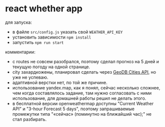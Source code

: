 # react whether app

для запуска:

- в файле `src/config.js` указать свой `WEATHER_API_KEY`
- установить зависимости `npm install`
- запустить `npm run start`

комментарии:

- с routes не совсем разобрался, поэтому сделал прогноз на 5 дней и текущую погоду на одной странице.
- city захардкожены, планировал сделать через [GeoDB Cities API](https://rapidapi.com/wirefreethought/api/geodb-cities), но уже не успеваю.
- адаптивной верстки нет, по той же причине.
- использование yandex.map, как я понял, сейчас несколько сложнее, чем когда составлялось задание, там нужно согласовать с ними использование, для домашней работы решил не делать этого.
- в бесплатной версии openweathermap доступны "Current Weather API" и "3-hour Forecast 5 days", поэтому запрашиваемые промежутки типа "«сейчас» (поминутно на ближайший час);" не стал разбирать.
